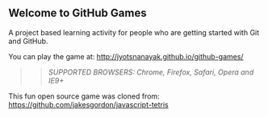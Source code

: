 ## Welcome to GitHub Games

A project based learning activity for people who are getting started with Git and GitHub.

You can play the game at: http://jyotsnanayak.github.io/github-games/

>> _*SUPPORTED BROWSERS*: Chrome, Firefox, Safari, Opera and IE9+_

This fun open source game was cloned from: https://github.com/jakesgordon/javascript-tetris
